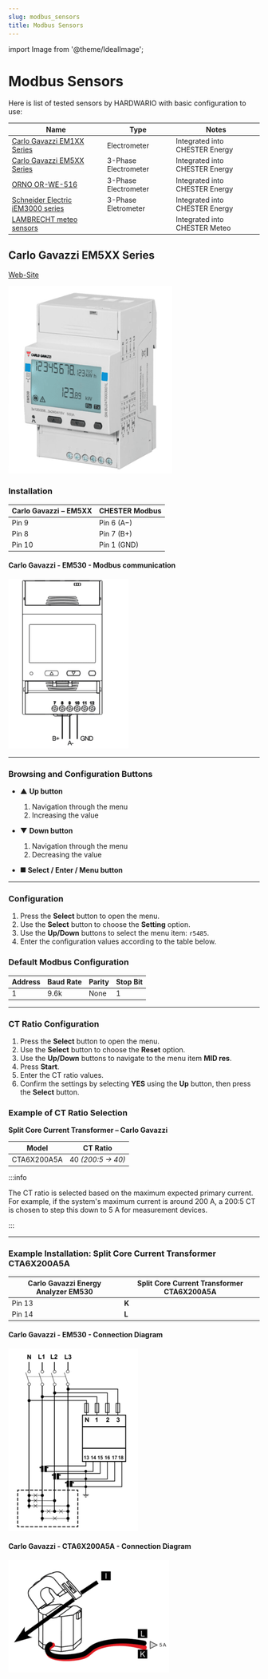 ```yaml
---
slug: modbus_sensors
title: Modbus Sensors
---
```


import Image from '@theme/IdealImage';

# Modbus Sensors

Here is list of tested sensors by HARDWARIO with basic configuration to use:

| Name                              | Type                 | Notes                          |
|-----------------------------------|----------------------|--------------------------------|
| [Carlo Gavazzi EM1XX Series](#carlo-gavazzi-em1xx-series)       | Electrometer         | Integrated into CHESTER Energy |
| [Carlo Gavazzi EM5XX Series](#carlo-gavazzi-em5xx-series)     | 3-Phase Electrometer | Integrated into CHESTER Energy |
| [ORNO OR-WE-516](#orno-or-we-516)                    | 3-Phase Electrometer | Integrated into CHESTER Energy |
| [Schneider Electric iEM3000 series](#schneider-electric-iem3000-series)  | 3-Phase Eletrometer  | Integrated into CHESTER Energy |
| [LAMBRECHT meteo sensors](#lambrecht-meteo-sensors)          |                      | Integrated into CHESTER Meteo  |


## Carlo Gavazzi EM5XX Series

[Web-Site](https://www.gavazziautomation.com/en-global/product/EM530DINAV53XM1X)

![Carlo Gavazzi - EM530](carlo_gavazzi_em5xx.png)

### Installation

| **Carlo Gavazzi – EM5XX** | **CHESTER Modbus** |
|---------------------------|--------------------|
| Pin 9                     | Pin 6 (A−)      |
| Pin 8                     | Pin 7 (B+)        |
| Pin 10                    | Pin 1 (GND)        |

#### Carlo Gavazzi - EM530 - Modbus communication

![Carlo Gavazzi - EM530 - Modbus communication](CG-EM530-modbus.png)

---

### Browsing and Configuration Buttons

* ▲ **Up button**
    1. Navigation through the menu
    2. Increasing the value

* ▼ **Down button**
    1. Navigation through the menu
    2. Decreasing the value

* ⯀ **Select / Enter / Menu button**


---

### Configuration

1. Press the **Select** button to open the menu.  
2. Use the **Select** button to choose the **Setting** option.  
3. Use the **Up/Down** buttons to select the menu item: `r5485`.  
4. Enter the configuration values according to the table below.

### Default Modbus Configuration

| Address | Baud Rate | Parity | Stop Bit |
|---------|-----------|--------|-----------|
| 1       | 9.6k      | None   | 1         |

---

### CT Ratio Configuration

1. Press the **Select** button to open the menu.  
2. Use the **Select** button to choose the **Reset** option.  
3. Use the **Up/Down** buttons to navigate to the menu item **MID res**.  
4. Press **Start**.  
5. Enter the CT ratio values.  
6. Confirm the settings by selecting **YES** using the **Up** button, then press the **Select** button.

### Example of CT Ratio Selection

**Split Core Current Transformer – Carlo Gavazzi**

| Model       | CT Ratio          |
|-------------|-------------------|
| CTA6X200A5A | 40 *(200:5 → 40)* |

:::info

 The CT ratio is selected based on the maximum expected primary current. For example, if the system's maximum current is around 200 A, a 200:5 CT is chosen to step this down to 5 A for measurement devices.

:::
>

---

### Example Installation: Split Core Current Transformer CTA6X200A5A

| **Carlo Gavazzi Energy Analyzer EM530** | **Split Core Current Transformer CTA6X200A5A** |
|----------------------------------------|-----------------------------------------------|
| Pin 13                                 | **K**                                         |
| Pin 14                                 | **L**                                         |

#### Carlo Gavazzi - EM530 - Connection Diagram

![Carlo Gavazzi - EM530 - Connection Diagram](CG-EM530.png)

#### Carlo Gavazzi - CTA6X200A5A - Connection Diagram

![Carlo Gavazzi - CTA6X200A5A - Connection Diagram ](CTA6X200A5A.png)
